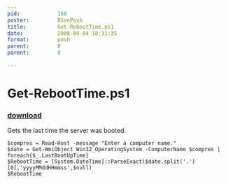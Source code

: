 ```yaml
---
pid:            166
poster:         BSonPosh
title:          Get-RebootTime.ps1
date:           2008-04-04 10:31:35
format:         posh
parent:         0
parent:         0

---
```


# Get-RebootTime.ps1

### [download](166.ps1)

Gets the last time the server was booted.

```posh
$compres = Read-Host -message "Enter a computer name."
$date = Get-WmiObject Win32_OperatingSystem -ComputerName $compres | foreach{$_.LastBootUpTime}
$RebootTime = [System.DateTime]::ParseExact($date.split('.')[0],'yyyyMMddHHmmss',$null) 
$RebootTime 
```
